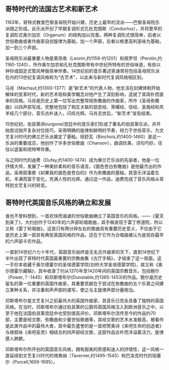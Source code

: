 
## 哥特时代的法国古艺术和新艺术

1163年，哥特式教堂巴黎圣母院开始兴建，历史上最早的流派——巴黎圣母院乐派随之形成。此乐派开创了早期复调形式孔杜克图斯（Conductus），并将更早的复调形式奥尔加农（Organum）的结构加以完善。两种复调形式很简单，前者以世俗歌曲或者作曲家自创旋律为基础，加一个声部，后者以格里高利圣咏为基础，加一到三个声部。

圣母院乐派最重要人物是莱昂南（Leonin,约1159-约1201）和佩罗坦（Perotin,约1160-1240），所作奥尔加农和孔杜克图斯带有中世纪所特有的世俗味道，有些以钟铃或固定式管风琴做简单伴奏。14世纪初的音乐著述家通常将包括圣母院乐派在内的13世纪复调风格称为“古艺术”，以此来与新时代复调风格相区别。

马肖（Machaut,约1300-1377）是“新艺术”的代表人物，他生活在封建体制开始解体的变革时代，新的艺术观和美学概念对他产生了深刻影响，造就了其简朴而直率的风格。马肖是历史上第一位写出完整常规弥撒曲的作曲家，所作《圣母弥撒曲》以四声部写成，完整地包括了相互关联的慈悲经、荣耀经、信经、圣哉经和羔羊经几个部分，音乐古朴迷人，闪烁光辉。马肖去世后，“新艺术”宣告结束。

15世纪初，伯艮第(Bourgone)宫廷中的音乐家们形成了著名的伯艮第乐派，并开始尝试抛开复杂对位技巧，采用明确的旋律和鲜明的节奏，倾力于世俗音乐，为文艺复兴时代的佛兰芒乐派奠定了基础。班舒瓦（Binchois,约1400-1460）是这一乐派的重要成员，他创作了许多世俗歌曲（Chanson），曲调优美，词句巧妙，往往以竖笛和琉特琴伴奏。

与之同时代的迪费（Dufay,约1400-1474）成为佛兰芒乐派的先驱者，他是一位抒情大师，发展了一种美妙柔和的音乐语言。《面色苍白弥撒曲》是他最杰出的作品，采用叙事歌《如果我的面色是苍白的》作为弥撒曲的基础，其音乐洋溢着生机，丰满而富于变化，充满人性的光辉。通过这一作品，迪费完成了音乐风格从哥特到文艺复兴的转变。


## 哥特时代英国音乐风格的确立和发展

谁也不曾料想到，一首欢快而谐谑的世俗歌曲确立了英国音乐的风格。——《夏天到来了》，大约创作于1240年的六声部轮唱歌曲，其手稿发现于雷丁修道院，所以又称《雷丁轮唱曲》。这首只有两分钟左右的歌曲具有重要历史意义，不仅由于它是历史上第一部具有典型英国风格的作品，还在于它作为合唱曲被认为是现存最早的六声部卡农作品。

一直到14世纪六七十年代，英国音乐始终是无名氏作曲家的天下，直到14世纪下半叶出现了哥特时代英国最重要的宗教曲集《古厅手稿》，才结束了这一局面。这一手抄本收藏于奥尔德霍尔的圣埃德蒙学院(剑桥大学圣埃德蒙学院)，故又称《奥尔德霍尔藏稿》，其中收录了约从1370年至1420年间的英国宗教音乐，包括鲍尔（Power,？-1445）和邓斯塔布尔(Dunstable,约1385-1453)的作品。鲍尔是历史留名的第一位重要的英国作曲家，其重要贡献在于尝试在弥撒曲的五个乐章之间建立某种关系，并注重和声声部的谱写，使之与主旋律声部分量相当。

邓斯塔布尔是文艺复兴之前最伟大的英国作曲家，其音乐已完全具备了独特的英国风格。在当时，邓斯塔布尔通过伯艮第的公爵将英国风格注入到欧洲音乐之中，以至于他在法国伯艮第宫廷中也受到很高评价。邓斯塔布尔流传至今的作品约70部，主要是经文歌、弥撒曲和少量世俗歌曲等，其经文歌的艺术水准极高，被看作是此类作品中的最伟大者，其中最负盛誉的是一首把赞美诗《来吧生命的创造者》与继叙咏《来吧圣灵》相结合的四声部经文歌，这部作品古朴而洋溢着活力，旋律感人肺腑。

邓斯塔布尔所开创的英国音乐风格，拥有甜美的质感和迷人的抒情性，这一风格一直延续到文艺复兴时代的塔弗纳（Taverner,约1495-1545）和巴洛克时代的珀塞尔（Purcell,1659-1695）。